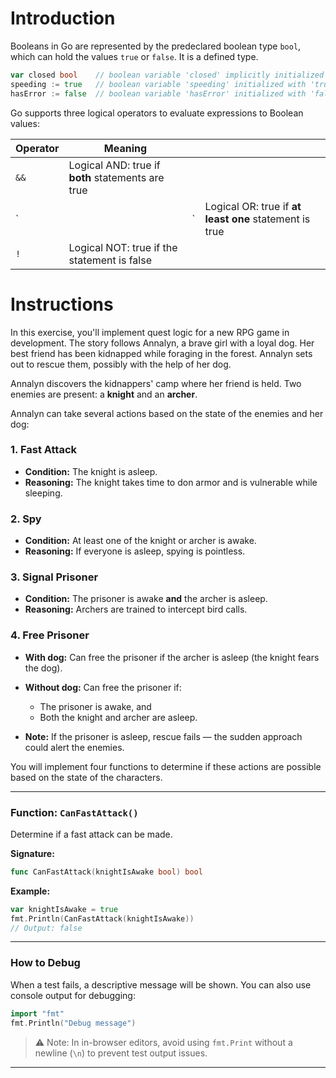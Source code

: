 # Introduction

Booleans in Go are represented by the predeclared boolean type `bool`, which can hold the values `true` or `false`. It is a defined type.

```go
var closed bool    // boolean variable 'closed' implicitly initialized with 'false'
speeding := true   // boolean variable 'speeding' initialized with 'true'
hasError := false  // boolean variable 'hasError' initialized with 'false'
```

Go supports three logical operators to evaluate expressions to Boolean values:

| Operator | Meaning                                           |    |                                                        |
| -------- | ------------------------------------------------- | -- | ------------------------------------------------------ |
| `&&`     | Logical AND: true if **both** statements are true |    |                                                        |
| \`       |                                                   | \` | Logical OR: true if **at least one** statement is true |
| `!`      | Logical NOT: true if the statement is false       |    |                                                        |

# Instructions

In this exercise, you'll implement quest logic for a new RPG game in development. The story follows Annalyn, a brave girl with a loyal dog. Her best friend has been kidnapped while foraging in the forest. Annalyn sets out to rescue them, possibly with the help of her dog.

Annalyn discovers the kidnappers' camp where her friend is held. Two enemies are present: a **knight** and an **archer**.

Annalyn can take several actions based on the state of the enemies and her dog:

### 1. Fast Attack

* **Condition:** The knight is asleep.
* **Reasoning:** The knight takes time to don armor and is vulnerable while sleeping.

### 2. Spy

* **Condition:** At least one of the knight or archer is awake.
* **Reasoning:** If everyone is asleep, spying is pointless.

### 3. Signal Prisoner

* **Condition:** The prisoner is awake **and** the archer is asleep.
* **Reasoning:** Archers are trained to intercept bird calls.

### 4. Free Prisoner

* **With dog:** Can free the prisoner if the archer is asleep (the knight fears the dog).
* **Without dog:** Can free the prisoner if:

  * The prisoner is awake, and
  * Both the knight and archer are asleep.
* **Note:** If the prisoner is asleep, rescue fails — the sudden approach could alert the enemies.

You will implement four functions to determine if these actions are possible based on the state of the characters.

---

### Function: `CanFastAttack()`

Determine if a fast attack can be made.

**Signature:**

```go
func CanFastAttack(knightIsAwake bool) bool
```

**Example:**

```go
var knightIsAwake = true
fmt.Println(CanFastAttack(knightIsAwake))
// Output: false
```

---

### How to Debug

When a test fails, a descriptive message will be shown. You can also use console output for debugging:

```go
import "fmt"
fmt.Println("Debug message")
```

> ⚠️ Note: In in-browser editors, avoid using `fmt.Print` without a newline (`\n`) to prevent test output issues.

---

